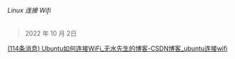 ###### Linux 连接 Wifi
> 2022 年 10 月 2日

[(114条消息) Ubuntu如何连接WiFi_无水先生的博客-CSDN博客_ubuntu连接wifi](https://blog.csdn.net/gongdiwudu/article/details/125593072)
